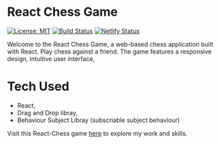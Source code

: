 # React Chess Game

[![License: MIT](https://img.shields.io/badge/License-MIT-blue.svg)](https://opensource.org/licenses/MIT)
[![Build Status](https://travis-ci.com/your-username/react-chess-game.svg?branch=main)](https://travis-ci.com/your-username/react-chess-game)
[![Netlify Status](https://api.netlify.com/api/v1/badges/your-netlify-site-id/deploy-status)](https://app.netlify.com/sites/your-netlify-site-id)

Welcome to the React Chess Game, a web-based chess application built with React. Play chess against a friend. The game features a responsive design, intuitive user interface,

# Tech Used
- React,
- Drag and Drop libray,
- Behaviour Subject Libray (subscriable subject behaviour)

Visit this React-Chess game [here](https://react-chess-2.netlify.app/) to explore my work and skills.

